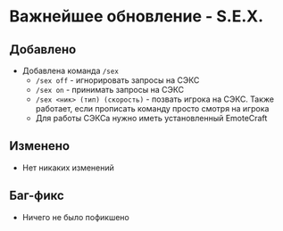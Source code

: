 # Важнейшее обновление - S.E.X.

## Добавлено

- Добавлена команда `/sex`
    - `/sex off` - игнорировать запросы на СЭКС
    - `/sex on` - принимать запросы на СЭКС
    - `/sex <ник> (тип) (скорость)` - позвать игрока на СЭКС. Также работает, если прописать команду просто смотря на игрока
    - Для работы СЭКСа нужно иметь установленный EmoteCraft

## Изменено
- Нет никаких изменений

## Баг-фикс
- Ничего не было пофикшено